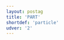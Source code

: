 ```yaml
---
layout: postag
title: 'PART'
shortdef: 'particle'
udver: '2'
---
```

<!-- Interlanguage links updated Po 11. listopadu 2024, 20:09:24 CET -->
